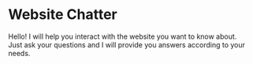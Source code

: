 # Website Chatter

Hello! I will help you interact with the website you want to know about. <br>
Just ask your questions and I will provide you answers according to your needs.

